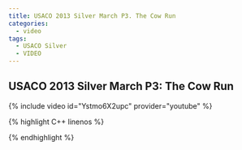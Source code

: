 ```yaml
---
title: USACO 2013 Silver March P3. The Cow Run
categories:
  - video
tags:
  - USACO Silver
  - VIDEO 
---
```

  
## USACO 2013 Silver March P3: The Cow Run  
  
{% include video id="Ystmo6X2upc" provider="youtube" %}
  
  
{% highlight C++ linenos %}
  
{% endhighlight %}  

